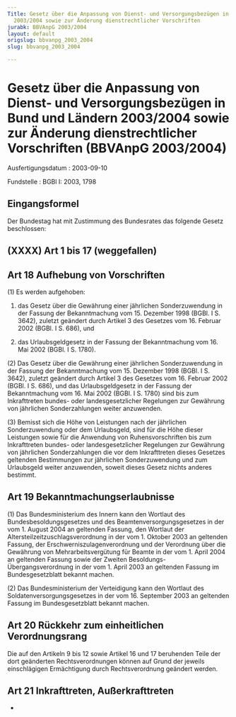 ```yaml
---
Title: Gesetz über die Anpassung von Dienst- und Versorgungsbezügen in Bund und Ländern
  2003/2004 sowie zur Änderung dienstrechtlicher Vorschriften
jurabk: BBVAnpG 2003/2004
layout: default
origslug: bbvanpg_2003_2004
slug: bbvanpg_2003_2004

---
```


# Gesetz über die Anpassung von Dienst- und Versorgungsbezügen in Bund und Ländern 2003/2004 sowie zur Änderung dienstrechtlicher Vorschriften (BBVAnpG 2003/2004)

Ausfertigungsdatum
:   2003-09-10

Fundstelle
:   BGBl I: 2003, 1798



## Eingangsformel

Der Bundestag hat mit Zustimmung des Bundesrates das folgende Gesetz
beschlossen:


## (XXXX) Art 1 bis 17 (weggefallen)


## Art 18 Aufhebung von Vorschriften

(1) Es werden aufgehoben:

1.  das Gesetz über die Gewährung einer jährlichen Sonderzuwendung in der
    Fassung der Bekanntmachung vom 15. Dezember 1998 (BGBl. I S. 3642),
    zuletzt geändert durch Artikel 3 des Gesetzes vom 16. Februar 2002
    (BGBl. I S. 686), und


2.  das Urlaubsgeldgesetz in der Fassung der Bekanntmachung vom 16. Mai
    2002 (BGBl. I S. 1780).




(2) Das Gesetz über die Gewährung einer jährlichen Sonderzuwendung in
der Fassung der Bekanntmachung vom 15. Dezember 1998 (BGBl. I S.
3642), zuletzt geändert durch Artikel 3 des Gesetzes vom 16. Februar
2002 (BGBl. I S. 686), und das Urlaubsgeldgesetz in der Fassung der
Bekanntmachung vom 16. Mai 2002 (BGBl. I S. 1780) sind bis zum
Inkrafttreten bundes- oder landesgesetzlicher Regelungen zur Gewährung
von jährlichen Sonderzahlungen weiter anzuwenden.

(3) Bemisst sich die Höhe von Leistungen nach der jährlichen
Sonderzuwendung oder dem Urlaubsgeld, sind für die Höhe dieser
Leistungen sowie für die Anwendung von Ruhensvorschriften bis zum
Inkrafttreten bundes- oder landesgesetzlicher Regelungen zur Gewährung
von jährlichen Sonderzahlungen die vor dem Inkrafttreten dieses
Gesetzes geltenden Bestimmungen zur jährlichen Sonderzuwendung und zum
Urlaubsgeld weiter anzuwenden, soweit dieses Gesetz nichts anderes
bestimmt.


## Art 19 Bekanntmachungserlaubnisse

(1) Das Bundesministerium des Innern kann den Wortlaut des
Bundesbesoldungsgesetzes und des Beamtenversorgungsgesetzes in der vom
1\. August 2004 an geltenden Fassung, den Wortlaut der
Altersteilzeitzuschlagsverordnung in der vom 1. Oktober 2003 an
geltenden Fassung, der Erschwerniszulagenverordnung und der Verordnung
über die Gewährung von Mehrarbeitsvergütung für Beamte in der vom 1.
April 2004 an geltenden Fassung sowie der Zweiten Besoldungs-
Übergangsverordnung in der vom 1. April 2003 an geltenden Fassung im
Bundesgesetzblatt bekannt machen.

(2) Das Bundesministerium der Verteidigung kann den Wortlaut des
Soldatenversorgungsgesetzes in der vom 16. September 2003 an geltenden
Fassung im Bundesgesetzblatt bekannt machen.


## Art 20 Rückkehr zum einheitlichen Verordnungsrang

Die auf den Artikeln 9 bis 12 sowie Artikel 16 und 17 beruhenden Teile
der dort geänderten Rechtsverordnungen können auf Grund der jeweils
einschlägigen Ermächtigung durch Rechtsverordnung geändert werden.


## Art 21 Inkrafttreten, Außerkrafttreten

-

